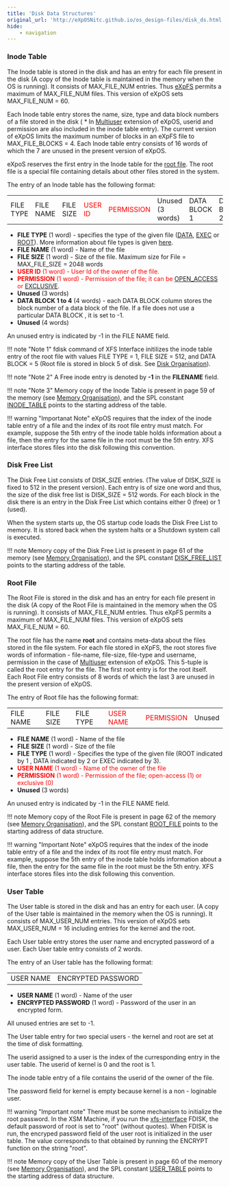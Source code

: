 ```yaml
---
title: 'Disk Data Structures'
original_url: 'http://eXpOSNitc.github.io/os_design-files/disk_ds.html'
hide:
    - navigation
---
```


### Inode Table

The Inode table is stored in the disk and has an entry for each file present in the disk (A copy of the Inode table is maintained in the memory when the OS is running). It consists of MAX\_FILE\_NUM entries. Thus [eXpFS](../os-spec/expfs.md) permits a maximum of MAX\_FILE\_NUM files. This version of eXpOS sets MAX\_FILE\_NUM = 60. 


 Each Inode table entry stores the name, size, type and data block numbers of a file stored in the disk ( * In [Multiuser](../os-spec/multiuser.md) extension of eXpOS, userid and permission are also included in the inode table entry). The current version of eXpOS limits the maximum number of blocks in an eXpFS file to MAX\_FILE\_BLOCKS = 4. Each Inode table entry consists of 16 words of which the 7 are unused in the present version of eXpOS. 


 eXpoS reserves the first entry in the Inode table for the [root file](disk-ds.md#root_file). The root file is a special file containing details about other files stored in the system. 


The entry of an Inode table has the following format:


<table class="table table-bordered">
<tbody><tr>
<td>FILE TYPE</td>
<td>FILE NAME</td>
<td>FILE SIZE</td>
<td><span style="color:red">USER ID</span></td>
<td><span style="color:red">PERMISSION</span></td>
<td>Unused (3 words)</td>
<td>DATA BLOCK 1</td>
<td>DATA BLOCK 2</td>
<td>DATA BLOCK 3</td>
<td>DATA BLOCK 4</td>
<td>Unused (4 words)</td>
</tr>
</tbody></table>

- **FILE TYPE** (1 word) - specifies the type of the given file ([DATA](../support-tools/constants.md), [EXEC](../support-tools/constants.md) or [ROOT](../support-tools/constants.md)). More information about file types is given [here](../os-spec/expfs.md).
- **FILE NAME** (1 word) - Name of the file
- **FILE SIZE** (1 word) - Size of the file. Maximum size for File = MAX\_FILE\_SIZE = 2048 words 
- <span style="color:red">**USER ID** (1 word) - User Id of the owner of the file.</span>
- <span style="color:red">**PERMISSION** (1 word) - Permission of the file; it can be [OPEN\_ACCESS](../support-tools/constants.md) or [EXCLUSIVE](../support-tools/constants.md).</span>
- **Unused** (3 words)
- **DATA BLOCK 1 to 4** (4 words) - each DATA BLOCK column stores the block number of a data block of the file. If a file does not use a particular DATA BLOCK , it is set to -1.
- **Unused** (4 words)
    
  

An unused entry is indicated by -1 in the FILE NAME field.


!!! note "Note 1"
    fdisk command of XFS Interface initilizes the inode table entry of the root file with values FILE TYPE = 1, FILE SIZE = 512, and DATA BLOCK = 5 (Root file is stored in block 5 of disk. See [Disk Organisation](../os-implementation.md)).

!!! note "Note 2"
    A Free inode entry is denoted by  **-1**  in the  **FILENAME**  field.

!!! note "Note 3"
    Memory copy of the Inode Table is present in page 59 of the memory (see [Memory Organisation](../os-implementation.md)), and the SPL constant [INODE\_TABLE](../support-tools/constants.md) points to the starting address of the table.

!!! warning "Importanat Note"
    eXpOS requires that the index of the inode table entry of a file and the 
    index of its root file entry must match. For example, suppose the 5th entry of the inode table holds
    information about a file, then the entry for the same file in the root must be the 5th entry. XFS
    interface stores files into the disk following this convention.


### Disk Free List
  

The Disk Free List consists of DISK\_SIZE entries. (The value of DISK\_SIZE is fixed to 512 in the present version). Each entry is of size one word and thus, the size of the disk free list is DISK\_SIZE = 512 words. For each block in the disk there is an entry in the Disk Free List which contains either 0 (free) or 1 (used). 


When the system starts up, the OS startup code loads the Disk Free List to memory. It is stored back when the system halts or a Shutdown system call is executed.


!!! note
    Memory copy of the Disk Free List is present in page 61 of the memory (see [Memory Organisation](../os-implementation.md)), and the SPL constant [DISK\_FREE\_LIST](../support-tools/constants.md) points to the starting address of the table.


### Root File

The Root File is stored in the disk and has an entry for each file present in the disk (A copy of the Root File is maintained in the memory when the OS is running). It consists of MAX\_FILE\_NUM entries. Thus eXpFS permits a maximum of MAX\_FILE\_NUM files. This version of eXpOS sets MAX\_FILE\_NUM = 60. 


 The root file has the name **root** and contains meta-data about the files stored in the file system. For each file stored in eXpFS, the root stores five words of information - file-name, file-size, file-type and username, permission in the case of [Multiuser](../os-spec/multiuser.md) extension of eXpOS. This 5-tuple is called the root entry for the file. The first root entry is for the root itself. Each Root File entry consists of 8 words of which the last 3 are unused in the present version of eXpOS. 


The entry of Root file has the following format:

<table class="table table-bordered">
<tbody><tr>
<td>FILE NAME</td>
<td>FILE SIZE</td>
<td>FILE TYPE</td>
<td><span style="color:red">USER NAME</span></td>
<td><span style="color:red">PERMISSION</span></td>
<td>Unused</td>
</tr>
</tbody></table>


- **FILE NAME** (1 word) - Name of the file
- **FILE SIZE** (1 word) - Size of the file
- **FILE TYPE**  (1 word) - Specifies the type of the given file (ROOT indicated by 1 , DATA indicated by 2 or EXEC indicated by 3).
- <span style="color:red">**USER NAME** (1 word) - Name of the owner of the file</span>
- <span style="color:red">**PERMISSION** (1 word) - Permission of the file; open-access (1) or exclusive (0)</span>
- **Unused** (3 words)


An unused entry is indicated by -1 in the FILE NAME field.


!!! note
    Memory copy of the Root File is present in page 62 of the memory (see [Memory Organisation](../os-implementation.md)), and the SPL constant [ROOT\_FILE](../support-tools/constants.md) points to the starting address of data structure.


!!! warning "Important Note"
    eXpOS requires that the index of the inode table entry of a file and the 
    index of its root file entry must match. For example, suppose the 5th entry of the inode table holds
    information about a file, then the entry for the same file in the root must be the 5th entry. XFS
    interface stores files into the disk following this convention.

### User Table


The User table is stored in the disk and has an entry for each user. (A copy of the User table is maintained in the memory when the OS is running). It consists of MAX\_USER\_NUM entries. This version of eXpOS sets MAX\_USER\_NUM = 16 including entries for the kernel and the root. 


 Each User table entry stores the user name and encrypted password of a user. Each User table entry consists of 2 words. 


The entry of an User table has the following format:

<table class="table table-bordered">
<tbody><tr>
<td>USER NAME</td>
<td>ENCRYPTED PASSWORD</td>                      
</tr>
</tbody></table>


- **USER NAME** (1 word) - Name of the user
- **ENCRYPTED PASSWORD** (1 word) - Password of the user in an encrypted form.


All unused entries are set to -1.  


The User table entry for two special users - the kernel and root are set at the time of disk formatting.  

The userid assigned to a user is the index of the curresponding entry in the user table. The userid of kernel is 0 and the root is 1.

The inode table entry of a file contains the userid of the owner of the file.

The password field for kernel is empty because kernel is a non - loginable user.


!!! warning "Important note"
    There must be some mechanism to initialize the root password. In the XSM Machine, if you run the <a href="../../support-tools/xfs-interface/">xfs-interface</a> FDISK, the default password of root is set to "root" (without quotes).  When FDISK is run, the encryped password field of the user root is initialized in the user table.  The value corresponds to that obtained by running the ENCRYPT function on the string "root".  

!!! note
    Memory copy of the User Table is present in page 60 of the memory (see <a href="../../os-implementation/">Memory Organisation</a>), and the SPL constant <a href="../../support-tools/constants/">USER_TABLE</a> points to the starting address of data structure.
